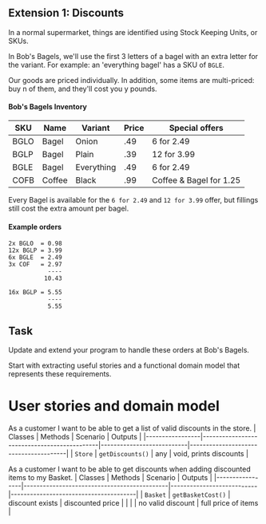 ## Extension 1: Discounts

In a normal supermarket, things are identified using Stock Keeping Units, or SKUs.

In Bob's Bagels, we'll use the first 3 letters of a bagel with an extra letter for the variant. For example: an 'everything bagel' has a SKU of `BGLE`.

Our goods are priced individually. In addition, some items are multi-priced: buy n of them, and they'll cost you y pounds.

#### Bob's Bagels Inventory

| SKU  | Name   | Variant    | Price | Special offers          |
|------|--------|------------|-------|-------------------------|
| BGLO | Bagel  | Onion      | .49   | 6 for 2.49              |
| BGLP | Bagel  | Plain      | .39   | 12 for 3.99             |
| BGLE | Bagel  | Everything | .49   | 6 for 2.49              |
| COFB | Coffee | Black      | .99   | Coffee & Bagel for 1.25 |

Every Bagel is available for the `6 for 2.49` and `12 for 3.99` offer, but fillings still cost the extra amount per bagel.

#### Example orders
```
2x BGLO  = 0.98
12x BGLP = 3.99
6x BGLE  = 2.49
3x COF   = 2.97
           ----
          10.43
```

```
16x BGLP = 5.55
           ----
           5.55
```

## Task

Update and extend your program to handle these orders at Bob's Bagels.

Start with extracting useful stories and a functional domain model that represents these requirements.

# User stories and domain model

As a customer I want to be able to get a list of valid discounts in the store.
| Classes         | Methods                                     | Scenario                  | Outputs                               |
|-----------------|---------------------------------------------|---------------------------|---------------------------------------|
| `Store`	      | `getDiscounts()`                            | any			            | void, prints discounts                |


As a customer I want to be able to get discounts when adding discounted items to my Basket.
| Classes         | Methods                                     | Scenario                  | Outputs                               |
|-----------------|---------------------------------------------|---------------------------|---------------------------------------|
| `Basket`	        | `getBasketCost()`                         | discount exists           | discounted price                      |
|                |                                              | no valid discount         | full price of items                   |



